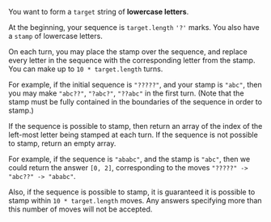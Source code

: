 You want to form a `target` string of **lowercase letters**.

At the beginning, your sequence is `target.length` `'?'` marks.  You also have a `stamp` of lowercase letters.

On each turn, you may place the stamp over the sequence, and replace every letter in the sequence with the corresponding letter from the stamp.  You can make up to `10 * target.length` turns.

For example, if the initial sequence is `"?????"`, and your stamp is `"abc"`,  then you may make `"abc??"`, `"?abc?"`, `"??abc"` in the first turn.  (Note that the stamp must be fully contained in the boundaries of the sequence in order to stamp.)

If the sequence is possible to stamp, then return an array of the index of the left-most letter being stamped at each turn.  If the sequence is not possible to stamp, return an empty array.

For example, if the sequence is `"ababc"`, and the stamp is `"abc"`, then we could return the answer `[0, 2]`, corresponding to the moves `"?????" -> "abc??" -> "ababc"`.

Also, if the sequence is possible to stamp, it is guaranteed it is possible to stamp within `10 * target.length` moves.  Any answers specifying more than this number of moves will not be accepted.